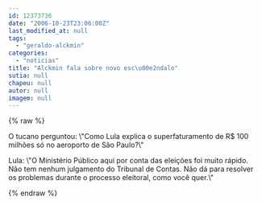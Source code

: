 ```yaml
---
id: 12373736
date: "2006-10-23T23:06:00Z"
last_modified_at: null
tags:
  - "geraldo-alckmin"
categories:
  - "noticias"
title: "Alckmin fala sobre novo esc\u00e2ndalo"
sutia: null
chapeu: null
autor: null
imagem: null
---
```

{% raw %}
<p><P>O tucano perguntou: \"Como Lula explica o superfaturamento de R$ 100 milhões só no aeroporto de São Paulo?\"</P></p>
<p><P>Lula: \"O Ministério Público aqui por conta das eleições foi muito rápido. Não tem nenhum julgamento do Tribunal de Contas. Não dá para resolver os problemas durante o processo eleitoral, como você quer.\"</P> </p>
{% endraw %}